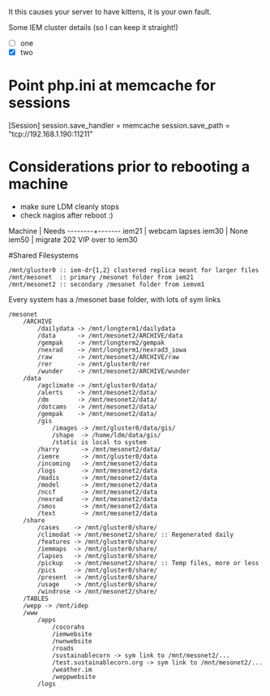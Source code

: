 It this causes your server to have kittens, it is your own fault.

Some IEM cluster details (so I can keep it straight!)

-[ ] one
-[x] two

# Point php.ini at memcache for sessions
[Session]
session.save_handler = memcache
session.save_path = "tcp://192.168.1.190:11211"

# Considerations prior to rebooting a machine

* make sure LDM cleanly stops
* check nagios after reboot :)

Machine | Needs
--------+-------
iem21   | webcam lapses
iem30   | None
iem50   | migrate 202 VIP over to iem30 

#Shared Filesystems

    /mnt/gluster0 :: iem-dr{1,2} clustered replica meant for larger files
    /mnt/mesonet  :: primary /mesonet folder from iem21
    /mnt/mesonet2 :: secondary /mesonet folder from iemvm1

 Every system has a /mesonet base folder, with lots of sym links 

``` 
/mesonet
    /ARCHIVE
        /dailydata -> /mnt/longterm1/dailydata
        /data      -> /mnt/mesonet2/ARCHIVE/data
        /gempak    -> /mnt/longterm2/gempak
        /nexrad    -> /mnt/longterm1/nexrad3_iowa
        /raw       -> /mnt/mesonet2/ARCHIVE/raw
        /rer       -> /mnt/gluster0/rer
        /wunder    -> /mnt/mesonet2/ARCHIVE/wunder
    /data
        /agclimate -> /mnt/gluster0/data/
        /alerts    -> /mnt/mesonet2/data/
        /dm        -> /mnt/mesonet2/data/
        /dotcams   -> /mnt/mesonet2/data/
        /gempak    -> /mnt/mesonet2/data/
        /gis
            /images -> /mnt/gluster0/data/gis/
            /shape	-> /home/ldm/data/gis/
            /static is local to system
        /harry      -> /mnt/mesonet2/data/
        /iemre      -> /mnt/gluster0/data
        /incoming   -> /mnt/mesonet2/data
        /logs       -> /mnt/mesonet2/data
        /madis      -> /mnt/mesonet2/data
        /model      -> /mnt/mesonet2/data
        /nccf       -> /mnt/mesonet2/data
        /nexrad     -> /mnt/mesonet2/data
        /smos       -> /mnt/mesonet2/data
        /text       -> /mnt/mesonet2/data
    /share
        /cases    -> /mnt/gluster0/share/
        /climodat -> /mnt/mesonet2/share/ :: Regenerated daily
        /features -> /mnt/gluster0/share/
        /iemmaps  -> /mnt/gluster0/share/
        /lapses   -> /mnt/gluster0/share/
        /pickup   -> /mnt/mesonet2/share/ :: Temp files, more or less
        /pics     -> /mnt/gluster0/share/
        /present  -> /mnt/gluster0/share/
        /usage    -> /mnt/gluster0/share/
        /windrose -> /mnt/mesonet2/share/
    /TABLES
    /wepp -> /mnt/idep
    /www
        /apps
            /cocorahs
            /iemwebsite
            /nwnwebsite
            /roads
            /sustainablecorn -> sym link to /mnt/mesonet2/...
            /test.sustainablecorn.org -> sym link to /mnt/mesonet2/...
            /weather.im
            /weppwebsite
        /logs
```